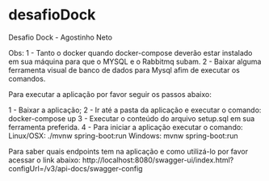 # desafioDock
 Desafio Dock - Agostinho Neto
 
Obs: 1 - Tanto o docker quando docker-compose deverão estar instalado em sua máquina para que o MYSQL e o Rabbitmq subam.
     2 - Baixar alguma ferramenta visual de banco de dados para Mysql afim de executar os comandos.
 
 Para executar a aplicação por favor seguir os passos abaixo:
 
 1 - Baixar a aplicação;
 2 - Ir até a pasta da aplicação e executar o comando:
    docker-compose up
 3 - Executar o conteúdo do arquivo setup.sql em sua ferramenta preferida.
 4 - Para iniciar a aplicação executar o comando:
    Linux/OSX: ./mvnw spring-boot:run
    Windows: mvnw spring-boot:run
    
Para saber quais endpoints tem na aplicação e como utilizá-lo por favor acessar o link abaixo:
http://localhost:8080/swagger-ui/index.html?configUrl=/v3/api-docs/swagger-config

 
